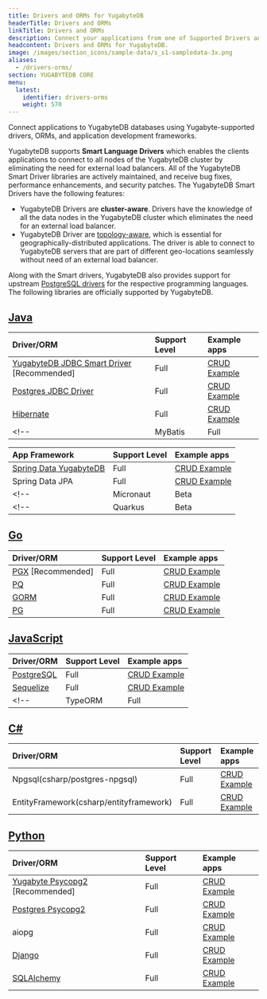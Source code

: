 ```yaml
---
title: Drivers and ORMs for YugabyteDB
headerTitle: Drivers and ORMs
linkTitle: Drivers and ORMs
description: Connect your applications from one of Supported Drivers and ORMs
headcontent: Drivers and ORMs for YugabyteDB.
image: /images/section_icons/sample-data/s_s1-sampledata-3x.png
aliases:
  - /drivers-orms/
section: YUGABYTEDB CORE
menu:
  latest:
    identifier: drivers-orms
    weight: 570
---
```


Connect applications to YugabyteDB databases using Yugabyte-supported drivers, ORMs, and application development frameworks.

YugabyteDB supports <b>Smart Language Drivers</b> which enables the clients applications to connect to all nodes of the YugabyteDB cluster by eliminating the need for external load balancers. All of the YugabyteDB Smart Driver libraries are actively maintained, and receive bug fixes, performance enhancements, and security patches. The YugabyteDB Smart Drivers have the following features:

- YugabyteDB Drivers are <b>cluster-aware</b>. Drivers have the knowledge of all the data nodes in the YugabyteDB cluster which eliminates the need for an external load balancer.
- YugabyteDB Driver are [topology-aware](/latest/deploy/multi-dc/), which is essential for geographically-distributed applications. The driver is able to connect to YugabyteDB servers that are part of different geo-locations seamlessly without need of an external load balancer.

Along with the Smart drivers, YugabyteDB also provides support for upstream [PostgreSQL drivers](https://www.postgresql.org/download/products/2-drivers-and-interfaces/) for the respective programming languages. The following libraries are officially supported by YugabyteDB.

## [Java](java/)

| Driver/ORM | Support Level | Example apps |
| :--------- | :------------ | :----------- |
| [YugabyteDB JDBC Smart Driver](java/yugabyte-jdbc)  [Recommended] | Full | [CRUD Example](/latest/quick-start/build-apps/java/ysql-yb-jdbc) |
| [Postgres JDBC Driver](java/postgres-jdbc) | Full | [CRUD Example](/latest/quick-start/build-apps/java/ysql-jdbc)  |
| [Hibernate](java/hibernate) | Full | [CRUD Example](java/hibernate/#step-1-add-the-hibernate-orm-dependency) |
<!-- | MyBatis | Full |  | -->

| App Framework | Support Level | Example apps |
| :--------- | :------------ | :----------- |
| [Spring Data YugabyteDB](/latest/integrations/spring-framework/sdyb/) | Full | [CRUD Example](/latest/quick-start/build-apps/java/ysql-spring-data/) |
| Spring Data JPA | Full | [CRUD Example](/latest/integrations/spring-framework/sdyb/#examples)|
<!-- | Micronaut | Beta |  | -->
<!-- | Quarkus | Beta |  | -->

## [Go](go/)

| Driver/ORM | Support Level | Example apps |
| :--------- | :------------ | :----------- |
| [PGX](/latest/reference/drivers/go/pgx-reference/) [Recommended] | Full | [CRUD Example](go/pgx) |
| [PQ](/latest/reference/drivers/go/pq-reference/) | Full | [CRUD Example](go/pq)|
| [GORM](go/gorm/) | Full | [CRUD Example](go/gorm)|
| [PG](go/pg) | Full | [CRUD Example](go/pg) |

## [JavaScript](javascript/)

| Driver/ORM | Support Level | Example apps |
| :--------- | :------------ | :----------- |
| [PostgreSQL](nodejs/postgres-node-driver) | Full |  [CRUD Example](/latest/quick-start/build-apps/nodejs/ysql-pg/) |
| [Sequelize](nodejs/sequelize) | Full |  [CRUD Example](/latest/quick-start/build-apps/nodejs/ysql-sequelize/)|
<!-- | TypeORM | Full |   | -->

<!-- ### App Framework Support

| Framework | Support Level | Example apps |
| :--------- | :------------ | :----------- |
| Reactjs | Full |  |
| Nextjs | Full | | -->

## [C#](csharp/)

| Driver/ORM | Support Level | Example apps |
| :--------- | :------------ | :----------- |
| Npgsql(csharp/postgres-npgsql) | Full | [CRUD Example](/latest/quick-start/build-apps/csharp/ysql) |
| EntityFramework(csharp/entityframework) | Full | [CRUD Example](csharp/postgres-npgsql) |

## [Python](python/)

| Driver/ORM | Support Level | Example apps |
| :--------- | :------------ | :----------- |
| [Yugabyte Psycopg2](/latest/drivers-orms/python/yugabyte-psycopg2)  [Recommended] | Full | [CRUD Example](/latest/drivers-orms/python/yugabyte-psycopg2)|
| [Postgres Psycopg2](/latest/drivers-orms/python/postgres-psycopg2) | Full | [CRUD Example](/latest/quick-start/build-apps/python/ysql-psycopg2) |
| aiopg | Full | [CRUD Example](/latest/quick-start/build-apps/python/ysql-aiopg) |
| [Django](/latest/drivers-orms/python/django) | Full | [CRUD Example](/latest/quick-start/build-apps/python/ysql-django) |
| [SQLAlchemy](/latest/drivers-orms/python/sqlalchemy) | Full | [CRUD Example](/latest/quick-start/build-apps/python/ysql-sqlalchemy) |

<!--
## [Ruby](ruby/)

| Driver/ORM | Support Level | Example apps |
| :--------- | :------------ | :----------- |

## [C](c/)

| Driver/ORM | Support Level | Example apps |
| :--------- | :------------ | :----------- |

## [C++](cpp/)

| Driver/ORM | Support Level | Example apps |
| :--------- | :------------ | :----------- |

## [PHP](php/)

| Driver/ORM | Support Level | Example apps |
| :--------- | :------------ | :----------- |

## [RUST](rust/)

| Driver/ORM | Support Level | Example apps |
| :--------- | :------------ | :----------- |
-->

<!--
<div class="row">

  <div class="col-12 col-md-6 col-lg-12 col-xl-6">
  <a class="section-link icon-offset" href="java/">
    <div class="head">
      <div class="icon">
        <i class="icon-java"></i>
      </div>
      <div class="title">Java</div>
    </div>
    <div class="body">
      Java Client Drivers, ORMs and Frameworks.
    </div>
  </a>
</div>

 <div class="col-12 col-md-6 col-lg-12 col-xl-6">
  <a class="section-link icon-offset" href="nodejs/">
    <div class="head">
      <div class="icon">
        <i class="icon-nodejs"></i>
      </div>
      <div class="title">NodeJS</div>
    </div>
    <div class="body">
      NodeJS Client Drivers, ORMs and Frameworks.
    </div>
  </a>
</div>

<div class="col-12 col-md-6 col-lg-12 col-xl-6">
  <a class="section-link icon-offset" href="golang/">
    <div class="head">
      <div class="icon">
        <i class="icon-go"></i>
      </div>
      <div class="title">Go</div>
    </div>
    <div class="body">
      Golang Client Drivers, ORMs and Frameworks.
    </div>
  </a>
</div>

<div class="col-12 col-md-6 col-lg-12 col-xl-6">
  <a class="section-link icon-offset" href="python/">
    <div class="head">
      <div class="icon">
        <i class="icon-python"></i>
      </div>
      <div class="title">Python</div>
    </div>
    <div class="body">
      Python Client Drivers, ORMs and Frameworks.
    </div>
  </a>
</div>

<div class="col-12 col-md-6 col-lg-12 col-xl-6">
  <a class="section-link icon-offset" href="ruby/">
    <div class="head">
      <div class="icon">
        <i class="icon-ruby"></i>
      </div>
      <div class="title">Ruby</div>
    </div>
    <div class="body">
      Ruby Client Drivers, ORMs and Frameworks.
    </div>
  </a>
</div>

<div class="col-12 col-md-6 col-lg-12 col-xl-6">
  <a class="section-link icon-offset" href="csharp/">
    <div class="head">
      <div class="icon">
        <i class="icon-csharp"></i>
      </div>
      <div class="title">C#</div>
    </div>
    <div class="body">
      C# Client Drivers, ORMs and Frameworks.
    </div>
  </a>
</div>

 <div class="col-12 col-md-6 col-lg-12 col-xl-6">
  <a class="section-link icon-offset" href="php/ysql/">
    <div class="head">
      <div class="icon">
        <i class="icon-php"></i>
      </div>
      <div class="title">PHP</div>
    </div>
    <div class="body">
      Build applications using PHP.
    </div>
  </a>
</div>

<div class="col-12 col-md-6 col-lg-12 col-xl-6">
  <a class="section-link icon-offset" href="cpp/ysql/">
    <div class="head">
      <div class="icon">
        <i class="icon-cplusplus"></i>
      </div>
      <div class="title">C++</div>
    </div>
    <div class="body">
      Build applications using C++.
    </div>
  </a>
</div>

<div class="col-12 col-md-6 col-lg-12 col-xl-6">
  <a class="section-link icon-offset" href="c/ysql/">
    <div class="head">
      <div class="icon">
        <i class="icon-c"></i>
      </div>
      <div class="title">C</div>
    </div>
    <div class="body">
      Build applications using C.
    </div>
  </a>
</div>

<div class="col-12 col-md-6 col-lg-12 col-xl-6">
  <a class="section-link icon-offset" href="scala/ycql/">
    <div class="head">
      <div class="icon">
        <i class="icon-scala"></i>
      </div>
      <div class="title">Scala</div>
    </div>
    <div class="body">
      Build applications using Scala.
    </div>
  </a>
</div> -->

</div>
